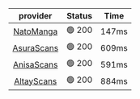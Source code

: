 | **provider** | **Status** | **Time** |
|:--------:|:------:|:----:|
| [NatoManga](https://www.natomanga.com/) | 🟢 200 | 147ms |
|  [AsuraScans](https://asuracomic.net/)  | 🟢 200 | 609ms |
|  [AnisaScans](https://anisascans.in/)  | 🟢 200 | 591ms |
| [AltayScans](https://altayscans.com/) | 🟢 200 | 884ms |
